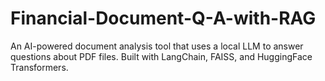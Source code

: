 # Financial-Document-Q-A-with-RAG
An AI-powered document analysis tool that uses a local LLM to answer questions about PDF files. Built with LangChain, FAISS, and HuggingFace Transformers.
